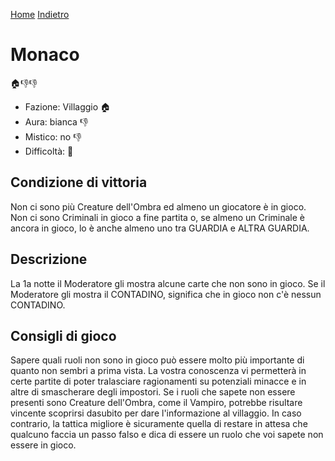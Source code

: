 [Home](/wherewolf-rules)
[Indietro](..)

# Monaco

<span class='emoji'>🏠👎👎</span>

- Fazione: Villaggio <span class='emoji'>🏠</span>
- Aura: bianca <span class='emoji'>👎</span>
- Mistico: no <span class='emoji'>👎</span>
- Difficoltà: <span class='emoji'>🌙</span>

## Condizione di vittoria

Non ci sono più Creature dell'Ombra ed almeno un giocatore è in gioco. Non ci sono Criminali in gioco a fine partita o, se almeno un Criminale è ancora in gioco, lo è anche almeno uno tra GUARDIA e ALTRA GUARDIA.

## Descrizione

La 1a notte il Moderatore gli mostra alcune carte che non sono in gioco. Se il Moderatore gli mostra il CONTADINO, significa che in gioco non c'è nessun CONTADINO.

## Consigli di gioco

Sapere quali ruoli non sono in gioco può essere molto più importante di quanto non sembri a prima vista. La vostra conoscenza vi permetterà in certe partite di poter tralasciare ragionamenti su potenziali minacce e in altre di smascherare degli impostori. Se i ruoli che sapete non essere presenti sono Creature dell'Ombra, come il Vampiro, potrebbe risultare vincente scoprirsi dasubito per dare l'informazione al villaggio. In caso contrario, la tattica migliore è sicuramente quella di restare in attesa che qualcuno faccia un passo falso e dica di essere un ruolo che voi sapete non essere in gioco.
